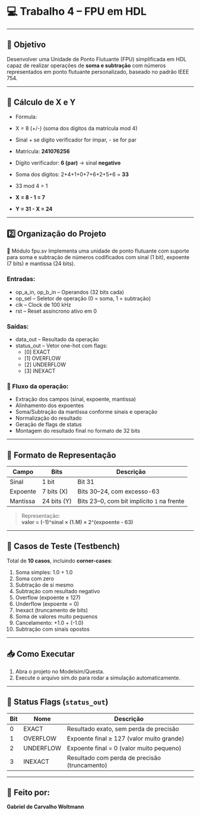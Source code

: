 # 💻 Trabalho 4 – FPU em HDL  

---

## 🎯 Objetivo  
Desenvolver uma Unidade de Ponto Flutuante (FPU) simplificada em HDL capaz de realizar operações de **soma e subtração** com números representados em ponto flutuante personalizado, baseado no padrão IEEE 754.

---

## 📌 Cálculo de X e Y  

- Fórmula:  
- X = 8 (+/-) (soma dos dígitos da matrícula mod 4)  
- Sinal + se dígito verificador for ímpar, - se for par

- Matrícula: **241076256**  
- Dígito verificador: **6 (par)** → sinal **negativo**  
- Soma dos dígitos: 2+4+1+0+7+6+2+5+6 = **33**  
- 33 mod 4 = 1  
- **X = 8 - 1 = 7**  
- **Y = 31 - X = 24**

---

## 2️⃣ Organização do Projeto
🧠 Módulo fpu.sv
Implementa uma unidade de ponto flutuante com suporte para soma e subtração de números codificados com sinal (1 bit), expoente (7 bits) e mantissa (24 bits).

### Entradas:
- op_a_in, op_b_in – Operandos (32 bits cada)
- op_sel – Seletor de operação (0 = soma, 1 = subtração)
- clk – Clock de 100 kHz
- rst – Reset assíncrono ativo em 0

### Saídas:
- data_out – Resultado da operação
- status_out – Vetor one-hot com flags:
  - [0] EXACT
  - [1] OVERFLOW
  - [2] UNDERFLOW
  - [3] INEXACT

### 🔄 Fluxo da operação:

- Extração dos campos (sinal, expoente, mantissa)
- Alinhamento dos expoentes
- Soma/Subtração da mantissa conforme sinais e operação
- Normalização do resultado
- Geração de flags de status
- Montagem do resultado final no formato de 32 bits

---
## 🧮 Formato de Representação

| Campo    | Bits         | Descrição                                |
|----------|--------------|--------------------------------------------|
| Sinal    | 1 bit        | Bit 31                                    |
| Expoente | 7 bits (X)   | Bits 30–24, com excesso-63                |
| Mantissa | 24 bits (Y)  | Bits 23–0, com bit implícito `1` na frente |

> Representação:  
> **valor = (-1)^sinal × (1.M) × 2^(expoente - 63)**

---

## 🧪 Casos de Teste (Testbench)

Total de **10 casos**, incluindo **corner-cases**:
1. Soma simples: 1.0 + 1.0  
2. Soma com zero  
3. Subtração de si mesmo  
4. Subtração com resultado negativo  
5. Overflow (expoente ≥ 127)  
6. Underflow (expoente = 0)  
7. Inexact (truncamento de bits)  
8. Soma de valores muito pequenos  
9. Cancelamento: +1.0 + (-1.0)  
10. Subtração com sinais opostos  

---

## 📥 Como Executar

1. Abra o projeto no Modelsim/Questa.
2. Execute o arquivo sim.do para rodar a simulação automaticamente.

---

## 🧾 Status Flags (`status_out`)

| Bit | Nome        | Descrição                                     |
|-----|-------------|-----------------------------------------------|
| 0   | EXACT       | Resultado exato, sem perda de precisão        |
| 1   | OVERFLOW    | Expoente final ≥ 127 (valor muito grande)     |
| 2   | UNDERFLOW   | Expoente final = 0 (valor muito pequeno)      |
| 3   | INEXACT     | Resultado com perda de precisão (truncamento) |

---

## 👤 Feito por: 
**Gabriel de Carvalho Woltmann**  


